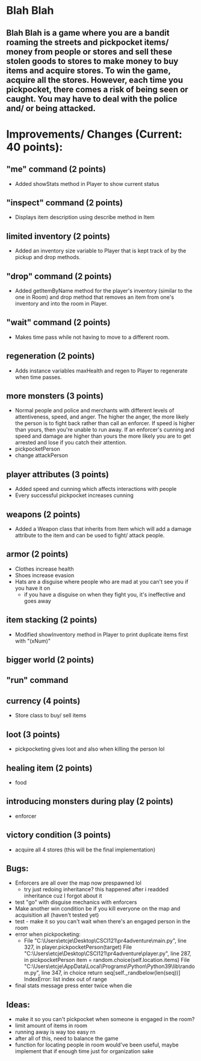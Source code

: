 # Blah Blah
## Blah Blah is a game where you are a bandit roaming the streets and pickpocket items/ money from people or stores and sell these stolen goods to stores to make money to buy items and acquire stores. To win the game, acquire all the stores. However, each time you pickpocket, there comes a risk of being seen or caught. You may have to deal with the police and/ or being attacked. 

# Improvements/ Changes (Current: 40 points):
## "me" command (2 points)
- Added showStats method in Player to show current status
## "inspect" command (2 points)
- Displays item description using describe method in Item
## limited inventory (2 points)
- Added an inventory size variable to Player that is kept track of by the pickup and drop methods. 
## "drop" command (2 points)
- Added getItemByName method for the player's inventory (similar to the one in Room) and drop method that removes an item from one's inventory and into the room in Player.
## "wait" command (2 points)
- Makes time pass while not having to move to a different room.
## regeneration (2 points)
- Adds instance variables maxHealth and regen to Player to regenerate when time passes.
## more monsters (3 points)
- Normal people and police and merchants with different levels of attentiveness, speed, and anger. The higher the anger, the more likely the person is to fight back rather than call an enforcer. If speed is higher than yours, then you're unable to run away. If an enforcer's cunning and speed and damage are higher than yours the more likely you are to get arrested and lose if you catch their attention.
- pickpocketPerson
- change attackPerson
## player attributes (3 points)
- Added speed and cunning which affects interactions with people
- Every successful pickpocket increases cunning
## weapons (2 points)
- Added a Weapon class that inherits from Item which will add a damage attribute to the item and can be used to fight/ attack people.
## armor (2 points)
- Clothes increase health
- Shoes increase evasion
- Hats are a disguise where people who are mad at you can't see you if you have it on
    - if you have a disguise on when they fight you, it's ineffective and goes away
## item stacking (2 points)
- Modified showInventory method in Player to print duplicate items first with "(xNum)"
## bigger world (2 points)
## "run" command 
## currency (4 points)
- Store class to buy/ sell items
## loot (3 points)
- pickpocketing gives loot and also when killing the person lol
## healing item (2 points)
- food
## introducing monsters during play (2 points)
- enforcer
## victory condition (3 points)
- acquire all 4 stores (this will be the final implementation)

## Bugs:
- Enforcers are all over the map now prespawned lol
    - try just redoing inheritance? this happened after i readded inheritance cuz I forgot about it
- test "go" with disguise mechanics with enforcers
- Make another win condition be if you kill everyone on the map and acquisition all (haven't tested yet)
- test - make it so you can't wait when there's an engaged person in the room
- error when pickpocketing:
    -  File "C:\Users\etcje\Desktop\CSCI121\pr4adventure\main.py", line 327, in <module>
            player.pickpocketPerson(target)
        File "C:\Users\etcje\Desktop\CSCI121\pr4adventure\player.py", line 287, in pickpocketPerson
            item = random.choice(self.location.items)
        File "C:\Users\etcje\AppData\Local\Programs\Python\Python39\lib\random.py", line 347, in choice
            return seq[self._randbelow(len(seq))]
        IndexError: list index out of range
- final stats message press enter twice when die

## Ideas:
- make it so you can't pickpocket when someone is engaged in the room?
- limit amount of items in room
- running away is way too easy rn
- after all of this, need to balance the game
- function for locating people in room would've been useful, maybe implement that if enough time just for organization sake